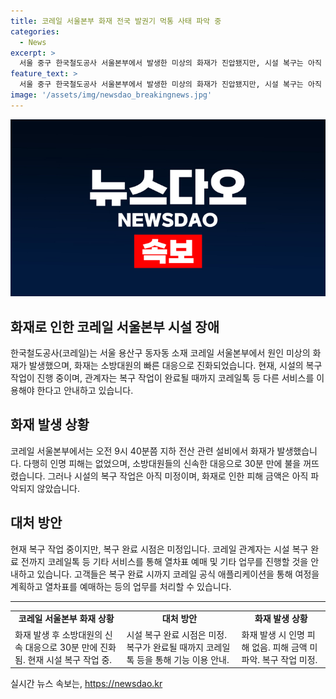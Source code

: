 ```yaml
---
title: 코레일 서울본부 화재 전국 발권기 먹통 사태 파악 중
categories:
  - News
excerpt: >
  서울 중구 한국철도공사 서울본부에서 발생한 미상의 화재가 진압됐지만, 시설 복구는 아직 미정이다. 화재는 인명피해 없이 진화됐으나, 전산 관련 설비에 영향을 받아 현장 자동발권기가 작동하지 않는 상황이다. 이에 코레일은 복구 시점이 미정이며, 시민들은 코레일톡 등을 이용해야 한다고 안내하고 있다. (150자)
feature_text: >
  서울 중구 한국철도공사 서울본부에서 발생한 미상의 화재가 진압됐지만, 시설 복구는 아직 미정이다. 화재는 인명피해 없이 진화됐으나, 전산 관련 설비에 영향을 받아 현장 자동발권기가 작동하지 않는 상황이다. 이에 코레일은 복구 시점이 미정이며, 시민들은 코레일톡 등을 이용해야 한다고 안내하고 있다. (150자)
image: '/assets/img/newsdao_breakingnews.jpg'
---
```


<p><img src="/assets/img/newsdao_breakingnews.jpg" alt="flaretime 속보" /></p>

<h2 data-ke-size="size26">화재로 인한 코레일 서울본부 시설 장애</h2>

<p data-ke-size="size16">한국철도공사(코레일)는 서울 용산구 동자동 소재 코레일 서울본부에서 원인 미상의 화재가 발생했으며, 화재는 소방대원의 빠른 대응으로 진화되었습니다. 현재, 시설의 복구 작업이 진행 중이며, 관계자는 복구 작업이 완료될 때까지 코레일톡 등 다른 서비스를 이용해야 한다고 안내하고 있습니다.</p>

<h2 data-ke-size="size26">화재 발생 상황</h2>

<p data-ke-size="size16">코레일 서울본부에서는 오전 9시 40분쯤 지하 전산 관련 설비에서 화재가 발생했습니다. 다행히 인명 피해는 없었으며, 소방대원들의 신속한 대응으로 30분 만에 불을 꺼뜨렸습니다. 그러나 시설의 복구 작업은 아직 미정이며, 화재로 인한 피해 금액은 아직 파악되지 않았습니다. </p>

<h2 data-ke-size="size26">대처 방안</h2>

<p data-ke-size="size16">현재 복구 작업 중이지만, 복구 완료 시점은 미정입니다. 코레일 관계자는 시설 복구 완료 전까지 코레일톡 등 기타 서비스를 통해 열차표 예매 및 기타 업무를 진행할 것을 안내하고 있습니다. 고객들은 복구 완료 시까지 코레일 공식 애플리케이션을 통해 여정을 계획하고 열차표를 예매하는 등의 업무를 처리할 수 있습니다.</p>

<hr>

<table>
  <tbody>
    <tr>
      <td style="text-align: center; height: 17px;"><b>코레일 서울본부 화재 상황</b></td>
      <td style="text-align: center; height: 17px;"><b>대처 방안</b></td>
      <td style="text-align: center; height: 17px;"><b>화재 발생 상황</b></td>
    </tr>
    <tr>
      <td style="text-align: left;">화재 발생 후 소방대원의 신속 대응으로 30분 만에 진화됨. 현재 시설 복구 작업 중.</td>
      <td style="text-align: left;">시설 복구 완료 시점은 미정. 복구가 완료될 때까지 코레일톡 등을 통해 기능 이용 안내.</td>
      <td style="text-align: left;">화재 발생 시 인명 피해 없음. 피해 금액 미파악. 복구 작업 미정. </td>
    </tr>
  </tbody>
</table>
실시간 뉴스 속보는, <a href="https://newsdao.kr" rel="dofollow">https://newsdao.kr</a>


